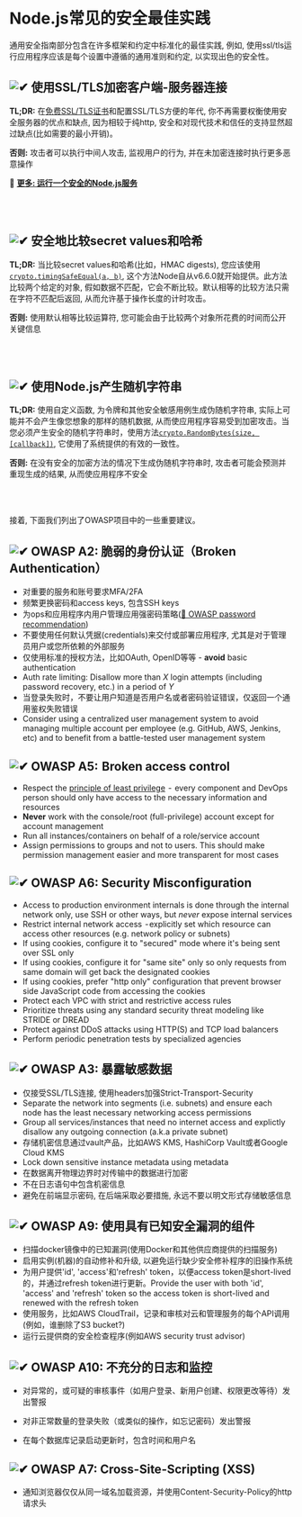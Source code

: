 [✔]: ../../assets/images/checkbox-small-blue.png

# Node.js常见的安全最佳实践

通用安全指南部分包含在许多框架和约定中标准化的最佳实践, 例如, 使用ssl/tls运行应用程序应该是每个设置中遵循的通用准则和约定, 以实现出色的安全性。

## ![✔] 使用SSL/TLS加密客户端-服务器连接

**TL;DR:** 在[免费SSL/TLS证书](https://letsencrypt.org/)和配置SSL/TLS方便的年代, 你不再需要权衡使用安全服务器的优点和缺点, 因为相较于纯http, 安全和对现代技术和信任的支持显然超过缺点(比如需要的最小开销)。

**否则:** 攻击者可以执行中间人攻击, 监视用户的行为, 并在未加密连接时执行更多恶意操作

🔗 [**更多: 运行一个安全的Node.js服务**](secureserver.chinese.md)

<br/><br/>

## ![✔] 安全地比较secret values和哈希

**TL;DR:** 当比较secret values和哈希(比如，HMAC digests), 您应该使用[`crypto.timingSafeEqual(a, b)`](https://nodejs.org/dist/latest-v9.x/docs/api/crypto.html#crypto_crypto_timingsafeequal_a_b), 这个方法Node自从v6.6.0就开始提供。此方法比较两个给定的对象, 假如数据不匹配，它会不断比较。默认相等的比较方法只需在字符不匹配后返回, 从而允许基于操作长度的计时攻击。

**否则:** 使用默认相等比较运算符, 您可能会由于比较两个对象所花费的时间而公开关键信息

<br/><br/>

## ![✔] 使用Node.js产生随机字符串

**TL;DR:** 使用自定义函数, 为令牌和其他安全敏感用例生成伪随机字符串, 实际上可能并不会产生像您想象的那样的随机数据, 从而使应用程序容易受到加密攻击。当您必须产生安全的随机字符串时，使用方法[`crypto.RandomBytes(size, [callback])`](https://nodejs.org/dist/latest-v9.x/docs/api/crypto.html#crypto_crypto_randombytes_size_callback), 它使用了系统提供的有效的一致性。

**否则:** 在没有安全的加密方法的情况下生成伪随机字符串时, 攻击者可能会预测并重现生成的结果, 从而使应用程序不安全

<br/><br/>

接着, 下面我们列出了OWASP项目中的一些重要建议。

## ![✔] OWASP A2: 脆弱的身份认证（Broken Authentication）

- 对重要的服务和账号要求MFA/2FA
- 频繁更换密码和access keys, 包含SSH keys
- 为ops和应用程序内用户管理应用强密码策略([🔗 OWASP password recommendation](https://www.owasp.org/index.php/Authentication_Cheat_Sheet#Implement_Proper_Password_Strength_Controls.22))
- 不要使用任何默认凭据(credentials)来交付或部署应用程序, 尤其是对于管理员用户或您所依赖的外部服务
- 仅使用标准的授权方法，比如OAuth, OpenID等等 - **avoid** basic authentication
- Auth rate limiting: Disallow more than _X_ login attempts (including password recovery, etc.) in a period of _Y_
- 当登录失败时，不要让用户知道是否用户名或者密码验证错误，仅返回一个通用鉴权失败错误
- Consider using a centralized user management system to avoid managing multiple account per employee (e.g. GitHub, AWS, Jenkins, etc) and to benefit from a battle-tested user management system

## ![✔] OWASP A5:  Broken access control

- Respect the [principle of least privilege](https://en.wikipedia.org/wiki/Principle_of_least_privilege)  -  every component and DevOps person should only have access to the necessary information and resources
- **Never** work with the console/root (full-privilege) account except for account management
- Run all instances/containers on behalf of a role/service account
- Assign permissions to groups and not to users. This should make permission management easier and more transparent for most cases

## ![✔] OWASP A6: Security Misconfiguration

- Access to production environment internals is done through the internal network only, use SSH or other ways, but _never_ expose internal services
- Restrict internal network access  - explicitly set which resource can access other resources (e.g. network policy or subnets)
- If using cookies, configure it to "secured" mode where it's being sent over SSL only
- If using cookies, configure it for "same site" only so only requests from same domain will get back the designated cookies
- If using cookies, prefer "http only" configuration that prevent browser side JavaScript code from accessing the cookies
- Protect each VPC with strict and restrictive access rules
- Prioritize threats using any standard security threat modeling like STRIDE or DREAD
- Protect against DDoS attacks using HTTP(S) and TCP load balancers
- Perform periodic penetration tests by specialized agencies

## ![✔] OWASP A3: 暴露敏感数据

- 仅接受SSL/TLS连接, 使用headers加强Strict-Transport-Security
- Separate the network into segments (i.e. subnets) and ensure each node has the least necessary networking access permissions
- Group all services/instances that need no internet access and explictly disallow any outgoing connection (a.k.a private subnet)
- 存储机密信息通过vault产品，比如AWS KMS, HashiCorp Vault或者Google Cloud KMS
- Lock down sensitive instance metadata using metadata
- 在数据离开物理边界时对传输中的数据进行加密
- 不在日志语句中包含机密信息
- 避免在前端显示密码, 在后端采取必要措施, 永远不要以明文形式存储敏感信息

## ![✔] OWASP A9: 使用具有已知安全漏洞的组件

- 扫描docker镜像中的已知漏洞(使用Docker和其他供应商提供的扫描服务)
- 启用实例(机器)的自动修补和升级, 以避免运行缺少安全修补程序的旧操作系统
- 为用户提供'id', 'access'和'refresh' token，以便access token是short-lived的，并通过refresh token进行更新。Provide the user with both 'id', 'access' and 'refresh' token so the access token is short-lived and renewed with the refresh token
- 使用服务，比如AWS CloudTrail，记录和审核对云和管理服务的每个API调用(例如，谁删除了S3 bucket?)
- 运行云提供商的安全检查程序(例如AWS security trust advisor)

## ![✔] OWASP A10: 不充分的日志和监控

- 对异常的，或可疑的审核事件（如用户登录、新用户创建、权限更改等待）发出警报

- 对非正常数量的登录失败（或类似的操作，如忘记密码）发出警报

- 在每个数据库记录启动更新时，包含时间和用户名

## ![✔] OWASP A7: Cross-Site-Scripting (XSS)

- 通知浏览器仅仅从同一域名加载资源，并使用Content-Security-Policy的http请求头

<br/><br/><br/>
